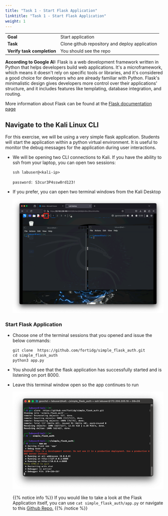 ```yaml
---
title: "Task 1 - Start Flask Application"
linktitle: "Task 1 - Start Flask Application"
weight: 1
---
```


|                            |    |  
|----------------------------| ----
| **Goal**                   | Start application
| **Task**                   | Clone github repository and deploy application
| **Verify task completion** | You should see the repo

**According to Google AI:** Flask is a web development framework written in Python that helps developers build web applications. It's a microframework, which means it doesn't rely on specific tools or libraries, and it's considered a good choice for developers who are already familiar with Python. Flask's minimalistic design gives developers more control over their applications' structure, and it includes features like templating, database integration, and routing.

More information about Flask can be found at the [Flask documentation page](https://flask.palletsprojects.com/en/3.0.x/)



## Navigate to the Kali Linux CLI
For this exercise, we will be using a very simple flask application.  Students will start the application within a python virtual environment. It is useful to monitor the debug messages for the application during user interactions. 

- We will be opening two CLI connections to Kali.  If you have the ability to ssh from your laptop, you can open two sessions:

    ```
    ssh labuser@<kali-ip>
    
    password: S3cur3P4ssw0rd123!
    ```

- If you prefer, you can open two terminal windows from the Kali Desktop

    ![Kali Term](kali_term.png)


### Start Flask Application

- Choose one of the terminal sessions that you opened and issue the below commands:

    ```
    git clone  https://github.com/fortidg/simple_flask_auth.git
    cd simple_flask_auth
    python3 app.py
    ```
- You should see that the flask application has successfully started and is listening on port 8000.
- Leave this terminal window open so the app continues to run

    ![Flask Start](flask_start.png)
    
    {{% notice info %}} If you would like to take a look at the Flask Application itself, you can use 
    ```cat simple_flask_auth/app.py``` or navigate to this [Github Repo.](https://github.com/fortidg/simple_flask_auth) {{% /notice %}}
